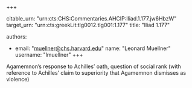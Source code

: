 +++


citable_urn: "urn:cts:CHS:Commentaries.AHCIP:Iliad.1.177.jw6HbzW"
target_urn: "urn:cts:greekLit:tlg0012.tlg001:1.177"
title: "Iliad 1.177"

authors:
- email: "muellner@chs.harvard.edu"
  name: "Leonard Muellner"
  username: "lmuellner"
+++

<p>Agamemnon’s response to Achilles’ oath, question of social rank (with reference to Achilles’ claim to superiority that Agamemnon dismisses as violence)</p>